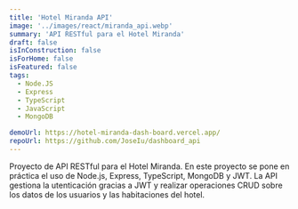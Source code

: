 ```yaml
---
title: 'Hotel Miranda API'
image: '../images/react/miranda_api.webp'
summary: 'API RESTful para el Hotel Miranda'
draft: false
isInConstruction: false
isForHome: false
isFeatured: false
tags:
  - Node.JS
  - Express
  - TypeScript
  - JavaScript
  - MongoDB

demoUrl: https://hotel-miranda-dash-board.vercel.app/
repoUrl: https://github.com/JoseIu/dashboard_api
---
```


Proyecto de API RESTful para el Hotel Miranda. En este proyecto se pone en práctica el uso de Node.js, Express, TypeScript, MongoDB y JWT. La API gestiona la utenticación gracias a JWT y realizar operaciones CRUD sobre los datos de los usuarios y las habitaciones del hotel.

